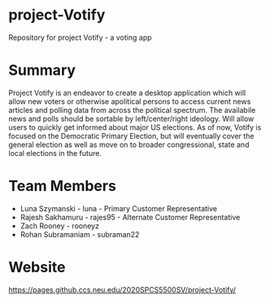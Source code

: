 # project-Votify
Repository for project Votify - a voting app
# Summary
Project Votify is an endeavor to create a desktop application which will allow new voters or otherwise apolitical persons to access current news articles and polling data from across the political spectrum. The availabile news and polls should be sortable by left/center/right ideology. Will allow users to quickly get informed about major US elections. As of now, Votify is focused on the Democratic Primary Election, but will eventually cover the general election as well as move on to broader congressional, state and local elections in the future.
# Team Members
* Luna Szymanski - luna - Primary Customer Representative
* Rajesh Sakhamuru - rajes95 - Alternate Customer Representative
* Zach Rooney - rooneyz
* Rohan Subramaniam - subraman22
# Website
https://pages.github.ccs.neu.edu/2020SPCS5500SV/project-Votify/ 
